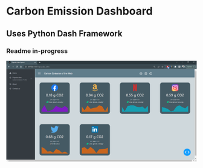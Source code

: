 # Carbon Emission Dashboard
## Uses Python Dash Framework

### Readme in-progress

![image](/assets/app_screenshot_01.png)